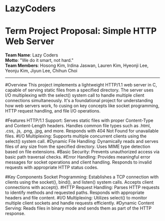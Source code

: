 # LazyCoders
# Term Project Proposal: Simple HTTP Web Server

**Team Name**: Lazy Coders  
**Motto**: "We do it smart, not hard."  
**Team Members**: Hosong Kim, Irdina Jaswan, Lauren Kim, Hyeonji Lee, Yeonju Kim, Jiyun Lee, Chihun Choi

---



#Overview
This project implements a lightweight HTTP/1.1 web server in C, capable of serving static files from a specified directory.
The server uses I/O multiplexing with the select() system call to handle multiple client connections simultaneously. It's a foundational project for understanding how web servers work, fo
cusing on key concepts like socket programming, HTTP request handling, and file I/O operations.

#Features
HTTP/1.1 Support:
Serves static files with proper Content-Type and Content-Length headers.
Handles common file types such as .html, .css, .js, .png, .jpg, and more.
Responds with 404 Not Found for unavailable files.
#I/O Multiplexing:
Supports multiple concurrent clients using the select() system call.
#Dynamic File Handling:
Dynamically reads and serves files of any size from the specified directory.
Uses MIME type detection based on file extensions.
#Basic Security:
Prevents unauthorized access via basic path traversal checks.
#Error Handling:
Provides meaningful error messages for socket operations and client handling.
Responds to invalid requests with appropriate HTTP status codes.

#Key Components
Socket Programming:
Establishes a TCP connection with clients using the socket(), bind(), and listen() system calls.
Accepts client connections with accept().
#HTTP Request Handling:
Parses HTTP requests to identify methods and requested paths.
Responds with appropriate headers and file content.
#I/O Multiplexing:
Utilizes select() to monitor multiple client sockets and handle requests efficiently.
#Dynamic Content Serving:
Reads files in binary mode and sends them as part of the HTTP response.
